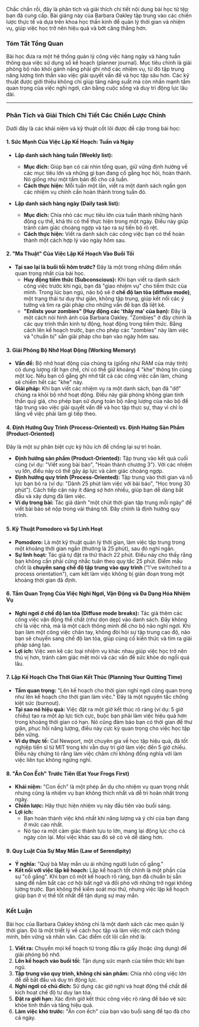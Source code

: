 Chắc chắn rồi, đây là phân tích và giải thích chi tiết nội dung bài học từ tệp bạn đã cung cấp. Bài giảng này của Barbara Oakley tập trung vào các chiến lược thực tế và dựa trên khoa học thần kinh để quản lý thời gian và nhiệm vụ, giúp việc học trở nên hiệu quả và bớt căng thẳng hơn.

### **Tóm Tắt Tổng Quan**

Bài học đưa ra một hệ thống quản lý công việc hàng ngày và hàng tuần thông qua việc sử dụng sổ kế hoạch (planner journal). Mục tiêu chính là giải phóng bộ não khỏi gánh nặng phải ghi nhớ các nhiệm vụ, từ đó tập trung năng lượng tinh thần vào việc giải quyết vấn đề và học tập sâu hơn. Các kỹ thuật được giới thiệu không chỉ giúp tăng năng suất mà còn nhấn mạnh tầm quan trọng của việc nghỉ ngơi, cân bằng cuộc sống và duy trì động lực lâu dài.

---

### **Phân Tích và Giải Thích Chi Tiết Các Chiến Lược Chính**

Dưới đây là các khái niệm và kỹ thuật cốt lõi được đề cập trong bài học:

#### **1. Sức Mạnh Của Việc Lập Kế Hoạch: Tuần và Ngày**

*   **Lập danh sách hàng tuần (Weekly list):**
    *   **Mục đích:** Giúp bạn có cái nhìn tổng quan, giữ vững định hướng về các mục tiêu lớn và những gì bạn đang cố gắng học hỏi, hoàn thành. Nó giống như một tấm bản đồ cho cả tuần.
    *   **Cách thực hiện:** Mỗi tuần một lần, viết ra một danh sách ngắn gọn các nhiệm vụ chính cần hoàn thành trong tuần đó.

*   **Lập danh sách hàng ngày (Daily task list):**
    *   **Mục đích:** Chia nhỏ các mục tiêu lớn của tuần thành những hành động cụ thể, khả thi có thể thực hiện trong một ngày. Điều này giúp tránh cảm giác choáng ngợp và tạo ra sự tiến bộ rõ rệt.
    *   **Cách thực hiện:** Viết ra danh sách các công việc bạn có thể hoàn thành một cách hợp lý vào ngày hôm sau.

#### **2. "Ma Thuật" Của Việc Lập Kế Hoạch Vào Buổi Tối**

*   **Tại sao lại là buổi tối hôm trước?** Đây là một trong những điểm nhấn quan trọng nhất của bài học.
    *   **Huy động tiềm thức (Subconscious):** Khi bạn viết ra danh sách công việc trước khi ngủ, bạn đã "giao nhiệm vụ" cho tiềm thức của mình. Trong lúc bạn ngủ, não bộ sẽ ở **chế độ lan tỏa (diffuse mode)**, một trạng thái tư duy thư giãn, không tập trung, giúp kết nối các ý tưởng và tìm ra giải pháp cho những vấn đề bạn đã liệt kê.
    *   **"Enlists your zombies" (Huy động các 'thây ma' của bạn):** Đây là một cách nói hình ảnh của Barbara Oakley. "Zombies" ở đây chính là các quy trình thần kinh tự động, hoạt động trong tiềm thức. Bằng cách lên kế hoạch trước, bạn cho phép các "zombies" này làm việc và "chuẩn bị" sẵn giải pháp cho bạn vào ngày hôm sau.

#### **3. Giải Phóng Bộ Nhớ Hoạt Động (Working Memory)**

*   **Vấn đề:** Bộ nhớ hoạt động của chúng ta (giống như RAM của máy tính) có dung lượng rất hạn chế, chỉ có thể giữ khoảng 4 "khe" thông tin cùng một lúc. Nếu bạn cố gắng ghi nhớ tất cả các công việc cần làm, chúng sẽ chiếm hết các "khe" này.
*   **Giải pháp:** Khi bạn viết các nhiệm vụ ra một danh sách, bạn đã "dỡ" chúng ra khỏi bộ nhớ hoạt động. Điều này giải phóng không gian tinh thần quý giá, cho phép bạn sử dụng toàn bộ năng lượng của não bộ để tập trung vào việc giải quyết vấn đề và học tập thực sự, thay vì chỉ lo lắng về việc phải làm gì tiếp theo.

#### **4. Định Hướng Quy Trình (Process-Oriented) vs. Định Hướng Sản Phẩm (Product-Oriented)**

Đây là một sự phân biệt cực kỳ hữu ích để chống lại sự trì hoãn.

*   **Định hướng sản phẩm (Product-Oriented):** Tập trung vào kết quả cuối cùng (ví dụ: "Viết xong bài báo", "Hoàn thành chương 3"). Với các nhiệm vụ lớn, điều này có thể gây áp lực và cảm giác choáng ngợp.
*   **Định hướng quy trình (Process-Oriented):** Tập trung vào thời gian và nỗ lực bạn bỏ ra (ví dụ: "Dành 25 phút làm việc với bài báo", "Học trong 30 phút"). Cách tiếp cận này ít đáng sợ hơn nhiều, giúp bạn dễ dàng bắt đầu và xây dựng đà làm việc.
*   **Ví dụ trong bài:** Tác giả dành "một chút thời gian tập trung mỗi ngày" để viết bài báo sẽ nộp trong vài tháng tới. Đây chính là định hướng quy trình.

#### **5. Kỹ Thuật Pomodoro và Sự Linh Hoạt**

*   **Pomodoro:** Là một kỹ thuật quản lý thời gian, làm việc tập trung trong một khoảng thời gian ngắn (thường là 25 phút), sau đó nghỉ ngắn.
*   **Sự linh hoạt:** Tác giả tự đặt ra thử thách 22 phút. Điều này cho thấy rằng bạn không cần phải cứng nhắc tuân theo quy tắc 25 phút. Điểm mấu chốt là **chuyển sang chế độ tập trung vào quy trình** ("I've switched to a process orientation"), cam kết làm việc không bị gián đoạn trong một khoảng thời gian đã định.

#### **6. Tầm Quan Trọng Của Việc Nghỉ Ngơi, Vận Động và Đa Dạng Hóa Nhiệm Vụ**

*   **Nghỉ ngơi ở chế độ lan tỏa (Diffuse mode breaks):** Tác giả thêm các công việc vận động thể chất (như dọn dẹp) vào danh sách. Đây không chỉ là việc nhà, mà là một cách thông minh để cho bộ não nghỉ ngơi. Khi bạn làm một công việc chân tay, không đòi hỏi sự tập trung cao độ, não bạn sẽ chuyển sang chế độ lan tỏa, giúp củng cố kiến thức và tìm ra giải pháp sáng tạo.
*   **Lợi ích:** Việc xen kẽ các loại nhiệm vụ khác nhau giúp việc học trở nên thú vị hơn, tránh cảm giác mệt mỏi và các vấn đề sức khỏe do ngồi quá lâu.

#### **7. Lập Kế Hoạch Cho Thời Gian Kết Thúc (Planning Your Quitting Time)**

*   **Tầm quan trọng:** "Lên kế hoạch cho thời gian nghỉ ngơi cũng quan trọng như lên kế hoạch cho thời gian làm việc." Đây là một nguyên tắc chống kiệt sức (burnout).
*   **Tại sao nó hiệu quả:** Việc đặt ra một giờ kết thúc rõ ràng (ví dụ: 5 giờ chiều) tạo ra một áp lực tích cực, buộc bạn phải làm việc hiệu quả hơn trong khoảng thời gian có hạn. Nó cũng đảm bảo bạn có thời gian để thư giãn, phục hồi năng lượng, điều này cực kỳ quan trọng cho việc học tập bền vững.
*   **Ví dụ thực tế:** Cal Newport, một chuyên gia về học tập hiệu quả, đã tốt nghiệp tiến sĩ từ MIT trong khi vẫn duy trì giờ làm việc đến 5 giờ chiều. Điều này chứng tỏ rằng làm việc chăm chỉ không đồng nghĩa với làm việc liên tục không ngừng nghỉ.

#### **8. "Ăn Con Ếch" Trước Tiên (Eat Your Frogs First)**

*   **Khái niệm:** "Con ếch" là một phép ẩn dụ cho nhiệm vụ quan trọng nhất nhưng cũng là nhiệm vụ bạn không thích nhất và dễ trì hoãn nhất trong ngày.
*   **Chiến lược:** Hãy thực hiện nhiệm vụ này đầu tiên vào buổi sáng.
*   **Lợi ích:**
    *   Bạn hoàn thành việc khó nhất khi năng lượng và ý chí của bạn đang ở mức cao nhất.
    *   Nó tạo ra một cảm giác thành tựu to lớn, mang lại động lực cho cả ngày còn lại. Mọi việc khác sau đó sẽ có vẻ dễ dàng hơn.

#### **9. Quy Luật Của Sự May Mắn (Law of Serendipity)**

*   **Ý nghĩa:** "Quý bà May mắn ưu ái những người luôn cố gắng."
*   **Kết nối với việc lập kế hoạch:** Lập kế hoạch tốt chính là một phần của sự "cố gắng". Khi bạn có một kế hoạch rõ ràng, bạn đã chuẩn bị sẵn sàng để nắm bắt các cơ hội bất ngờ và đối phó với những trở ngại không lường trước. Bạn không thể kiểm soát mọi thứ, nhưng việc lập kế hoạch giúp bạn ở vị thế tốt nhất để tận dụng sự may mắn.

### **Kết Luận**

Bài học của Barbara Oakley không chỉ là một danh sách các mẹo quản lý thời gian. Đó là một triết lý về cách học tập và làm việc một cách thông minh, bền vững và nhân văn. Các điểm cốt lõi cần nhớ là:

1.  **Viết ra:** Chuyển mọi kế hoạch từ trong đầu ra giấy (hoặc ứng dụng) để giải phóng bộ nhớ.
2.  **Lên kế hoạch vào buổi tối:** Tận dụng sức mạnh của tiềm thức khi bạn ngủ.
3.  **Tập trung vào quy trình, không chỉ sản phẩm:** Chia nhỏ công việc lớn để dễ bắt đầu và duy trì động lực.
4.  **Nghỉ ngơi có chủ đích:** Sử dụng các giờ nghỉ và hoạt động thể chất để kích hoạt chế độ tư duy lan tỏa.
5.  **Đặt ra giới hạn:** Xác định giờ kết thúc công việc rõ ràng để bảo vệ sức khỏe tinh thần và tăng hiệu quả.
6.  **Làm việc khó trước:** "Ăn con ếch" của bạn vào buổi sáng để tạo đà cho cả ngày.